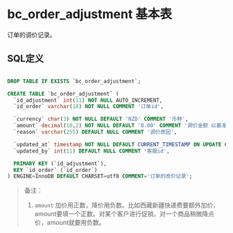 # bc_order_adjustment 基本表

订单的调价记录。

## SQL定义

```sql

DROP TABLE IF EXISTS `bc_order_adjustment`;

CREATE TABLE `bc_order_adjustment` (
  `id_adjustment` int(11) NOT NULL AUTO_INCREMENT,
  `id_order` varchar(18) NOT NULL COMMENT '订单id',

  `currency` char(3) NOT NULL DEFAULT 'NZD' COMMENT '币种',
  `amount` decimal(10,2) NOT NULL DEFAULT '0.00' COMMENT '调价金额 以基准货币计',
  `reason` varchar(255) DEFAULT NULL COMMENT '调价原因',

  `updated_at` timestamp NOT NULL DEFAULT CURRENT_TIMESTAMP ON UPDATE CURRENT_TIMESTAMP COMMENT '更新时间',
  `updated_by` int(11) DEFAULT NULL COMMENT '客服id',

  PRIMARY KEY (`id_adjustment`),
  KEY `id_order` (`id_order`)
) ENGINE=InnoDB DEFAULT CHARSET=utf8 COMMENT='订单的改价记录';

```

> 备注：
> 1. `amount` 加价用正数，降价用负数。比如西藏新疆快递费要额外加价，amount要填一个正数。对某个客户进行促销，对一个商品稍微降点价，amount就要用负数。
